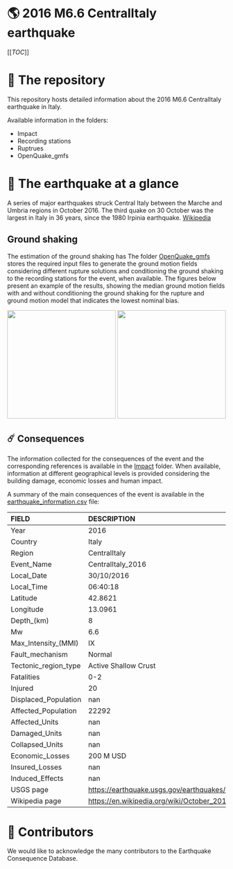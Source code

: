 # 🌎 2016 M6.6 CentralItaly earthquake
[[_TOC_]]

# 📂 The repository  

This repository hosts detailed information about the 2016 M6.6 CentralItaly earthquake in Italy.

Available information in the folders:

- Impact
- Recording stations
- Ruptrues
- OpenQuake_gmfs 


# 🚀 The earthquake at a glance 

A series of major earthquakes struck Central Italy between the Marche and Umbria regions in October 2016. The third quake on 30 October was the largest in Italy in 36 years, since the 1980 Irpinia earthquake.
[Wikipedia](https://en.wikipedia.org/wiki/October_2016_Central_Italy_earthquakes)



## Ground shaking

The estimation of the ground shaking has The folder [OpenQuake_gmfs](./OpenQuake_gmfs/) stores the required input files to generate the ground motion fields considering different rupture solutions and conditioning the ground shaking to the recording stations for the event, when available. The figures below present an example of the results, showing the median ground motion fields with and without conditioning the ground shaking for the rupture and ground motion model that indicates the lowest nominal bias.

<img src="./OpenQuake_gmfs/median_gmf_stations_none.png" height="250">
<img src="./OpenQuake_gmfs/median_gmf_stations_seismic.png" height="250">

## ☄️ Consequences

The information collected for the consequences of the event and the corresponding references is available in the [Impact](./Impact) folder. When available, information at different geographical levels is provided considering the building damage, economic losses and human impact.

A summary of the main consequences of the event is available in the [earthquake_information.csv](./earthquake_information.csv) file:

| FIELD                | DESCRIPTION                                                            |
|:---------------------|:-----------------------------------------------------------------------|
| Year                 | 2016                                                                   |
| Country              | Italy                                                                  |
| Region               | CentralItaly                                                           |
| Event_Name           | CentralItaly_2016                                                      |
| Local_Date           | 30/10/2016                                                             |
| Local_Time           | 06:40:18                                                               |
| Latitude             | 42.8621                                                                |
| Longitude            | 13.0961                                                                |
| Depth_(km)           | 8                                                                      |
| Mw                   | 6.6                                                                    |
| Max_Intensity_(MMI)  | IX                                                                     |
| Fault_mechanism      | Normal                                                                 |
| Tectonic_region_type | Active Shallow Crust                                                   |
| Fatalities           | 0-2                                                                    |
| Injured              | 20                                                                     |
| Displaced_Population | nan                                                                    |
| Affected_Population  | 22292                                                                  |
| Affected_Units       | nan                                                                    |
| Damaged_Units        | nan                                                                    |
| Collapsed_Units      | nan                                                                    |
| Economic_Losses      | 200 M USD                                                              |
| Insured_Losses       | nan                                                                    |
| Induced_Effects      | nan                                                                    |
| USGS page            | https://earthquake.usgs.gov/earthquakes/eventpage/us1000731j/executive |
| Wikipedia page       | https://en.wikipedia.org/wiki/October_2016_Central_Italy_earthquakes   |


# 🌟 Contributors 

We would like to acknowledge the many contributors to the Earthquake Consequence Database.
